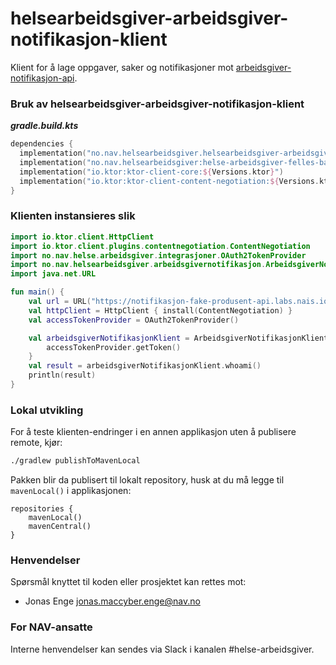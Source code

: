 # helsearbeidsgiver-arbeidsgiver-notifikasjon-klient

Klient for å lage oppgaver, saker og notifikasjoner mot [arbeidsgiver-notifikasjon-api](https://navikt.github.io/arbeidsgiver-notifikasjon-produsent-api/).

### Bruk av helsearbeidsgiver-arbeidsgiver-notifikasjon-klient

***gradle.build.kts***
```kts
dependencies {
  implementation("no.nav.helsearbeidsgiver.helsearbeidsgiver-arbeidsgiver-notifikasjon-klient:${Versions.arbeidsgiverNotifikasjonKlient}")
  implementation("no.nav.helsearbeidsgiver:helse-arbeidsgiver-felles-backend:${Versions.fellesBackend}")
  implementation("io.ktor:ktor-client-core:${Versions.ktor}")
  implementation("io.ktor:ktor-client-content-negotiation:${Versions.ktor}")
}
```

### Klienten instansieres slik

```kt
import io.ktor.client.HttpClient
import io.ktor.client.plugins.contentnegotiation.ContentNegotiation
import no.nav.helse.arbeidsgiver.integrasjoner.OAuth2TokenProvider
import no.nav.helsearbeidsgiver.arbeidsgivernotifikasjon.ArbeidsgiverNotifikasjonKlient
import java.net.URL

fun main() {
    val url = URL("https://notifikasjon-fake-produsent-api.labs.nais.io/")
    val httpClient = HttpClient { install(ContentNegotiation) }
    val accessTokenProvider = OAuth2TokenProvider()

    val arbeidsgiverNotifikasjonKlient = ArbeidsgiverNotifikasjonKlient(url, httpClient) {
        accessTokenProvider.getToken()
    }
    val result = arbeidsgiverNotifikasjonKlient.whoami()
    println(result)
}
```

### Lokal utvikling

For å teste klienten-endringer i en annen applikasjon uten å publisere remote, kjør:

```sh
./gradlew publishToMavenLocal
```

Pakken blir da publisert til lokalt repository, husk at du må legge til `mavenLocal()` i applikasjonen:

```dsl
repositories {
    mavenLocal()
    mavenCentral()
}
```


### Henvendelser

Spørsmål knyttet til koden eller prosjektet kan rettes mot:

* Jonas Enge <jonas.maccyber.enge@nav.no>

### For NAV-ansatte

Interne henvendelser kan sendes via Slack i kanalen #helse-arbeidsgiver.
